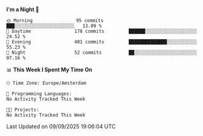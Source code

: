<!--START_SECTION:waka-->
**I'm a Night 🦉** 

```text
🌞 Morning                95 commits          ███░░░░░░░░░░░░░░░░░░░░░░   13.09 % 
🌆 Daytime                178 commits         ██████░░░░░░░░░░░░░░░░░░░   24.52 % 
🌃 Evening                401 commits         ██████████████░░░░░░░░░░░   55.23 % 
🌙 Night                  52 commits          ██░░░░░░░░░░░░░░░░░░░░░░░   07.16 % 
```


📊 **This Week I Spent My Time On** 

```text
🕑︎ Time Zone: Europe/Amsterdam

💬 Programming Languages: 
No Activity Tracked This Week

🐱‍💻 Projects: 
No Activity Tracked This Week
```


 Last Updated on 09/09/2025 19:06:04 UTC
<!--END_SECTION:waka-->
